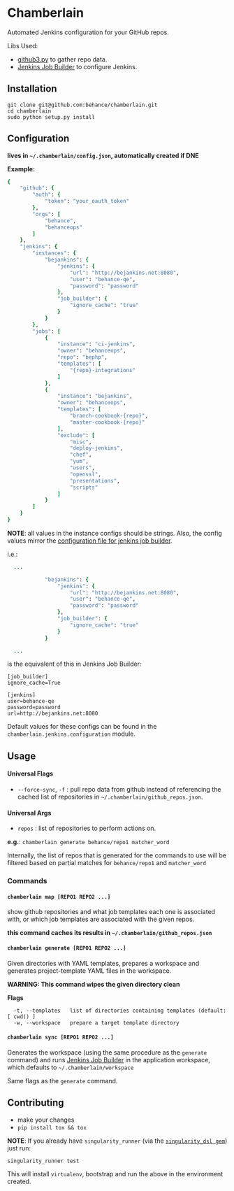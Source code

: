 Chamberlain
====

Automated Jenkins configuration for your GitHub repos.

Libs Used:
- [github3.py](https://github.com/sigmavirus24/github3.py) to gather repo data.
- [Jenkins Job Builder](https://github.com/openstack-infra/jenkins-job-builder) to configure Jenkins.

## Installation

```
git clone git@github.com:behance/chamberlain.git
cd chamberlain
sudo python setup.py install
```

## Configuration

**lives in `~/.chamberlain/config.json`, automatically created if DNE**

**Example:**

```ruby
{
    "github": {
        "auth": {
            "token": "your_oauth_token"
        },
        "orgs": [
            "behance",
            "behanceops"
        ]
    },
    "jenkins": {
        "instances": {
            "bejankins": {
                "jenkins": {
                    "url": "http://bejankins.net:8080",
                    "user": "behance-qe",
                    "password": "password"
                },
                "job_builder": {
                    "ignore_cache": "true"
                }
            }
        },
        "jobs": [
            {
                "instance": "ci-jenkins",
                "owner": "behanceops",
                "repo": "bephp",
                "templates": [
                    "{repo}-integrations"
                ]
            },
            {
                "instance": "bejankins",
                "owner": "behanceops",
                "templates": [
                    "branch-cookbook-{repo}",
                    "master-cookbook-{repo}"
                ],
                "exclude": [
                    "misc",
                    "deploy-jenkins",
                    "chef",
                    "yum",
                    "users",
                    "openssl",
                    "presentations",
                    "scripts"
                ]
            }
        ]
    }
}
```

**NOTE**: all values in the instance configs should be strings. Also, the config values mirror the [configuration file for jenkins job builder](http://ci.openstack.org/jenkins-job-builder/installation.html#configuration-file).

i.e.:

```ruby
  ...

            "bejankins": {
                "jenkins": {
                    "url": "http://bejankins.net:8080",
                    "user": "behance-qe",
                    "password": "password"
                },
                "job_builder": {
                    "ignore_cache": "true"
                }
            }

  ...
```

is the equivalent of this in Jenkins Job Builder:

```
[job_builder]
ignore_cache=True

[jenkins]
user=behance-qe
password=password
url=http://bejankins.net:8080
```

Default values for these configs can be found in the `chamberlain.jenkins.configuration` module.

## Usage

#### Universal Flags
- `--force-sync`, `-f` : pull repo data from github instead of referencing the cached list of repositories in `~/.chamberlain/github_repos.json`.

#### Universal Args
- `repos` : list of repositories to perform actions on.

**e.g.**: `chamberlain generate behance/repo1 matcher_word`

Internally, the list of repos that is generated for the commands to use will be filtered based on partial matches for `behance/repo1` and `matcher_word`

### Commands

#### `chamberlain map [REPO1 REPO2 ...]`
show github repositories and what job templates each one is associated with, or which job templates are associated with the given repos.

**this command caches its results in `~/.chamberlain/github_repos.json`**

#### `chamberlain generate [REPO1 REPO2 ...]`
Given directories with YAML templates, prepares a workspace and generates project-template YAML files in the workspace.

**WARNING: This command wipes the given directory clean**

**Flags**
```
  -t, --templates   list of directories containing templates (default: [ cwd() ]
  -w, --workspace   prepare a target template directory
```

#### `chamberlain sync [REPO1 REPO2 ...]`
Generates the workspace (using the same procedure as the `generate` command) and runs [Jenkins Job Builder](https://github.com/openstack-infra/jenkins-job-builder) in the application workspace, which defaults to `~/.chamberlain/workspace`

Same flags as the `generate` command.

## Contributing
- make your changes
- `pip install tox && tox`

**NOTE**: If you already have `singularity_runner` (via the [`singularity_dsl gem`](https://github.com/behance/singularity_dsl)) just run:

```
singularity_runner test
```

This will install `virtualenv`, bootstrap and run the above in the environment created.
